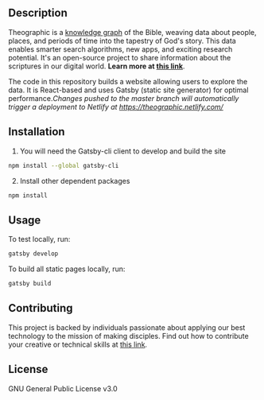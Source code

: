 ## Description

Theographic is a [knowledge graph](https://www.youtube.com/watch?v=mmQl6VGvX-c) of the Bible, weaving data about people, places, and periods of time into the tapestry of God's story. This data enables smarter search algorithms, new apps, and exciting research potential. It's an open-source project to share information about the scriptures in our digital world. **Learn more at [this link](https://www.notion.so/theographic/About-Theographic-bb40cb93b1ac43bd98252abce225d530)**.

The code in this repository builds a website allowing users to explore the data. It is React-based and uses Gatsby (static site generator) for optimal performance._Changes pushed to the master branch will automatically trigger a deployment to Netlify at https://theographic.netlify.com/_

## Installation

1. You will need the Gatsby-cli client to develop and build the site
``` sh
npm install --global gatsby-cli
```

2. Install other dependent packages

``` sh
npm install
```

## Usage
To test locally, run:
``` sh
gatsby develop
```

To build all static pages locally, run:
``` sh
gatsby build
```

## Contributing
This project is backed by individuals passionate about applying our best technology to the mission of making disciples. Find out how to contribute your creative or technical skills at [this link](https://www.notion.so/theographic/Contributing-ab417439cabb4b22a241e19184660eb7).

## License
GNU General Public License v3.0
